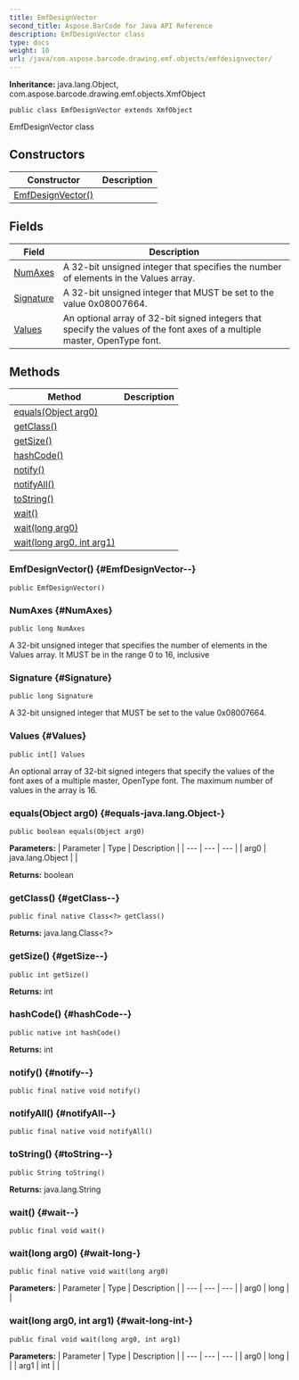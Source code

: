 ```yaml
---
title: EmfDesignVector
second_title: Aspose.BarCode for Java API Reference
description: EmfDesignVector class
type: docs
weight: 10
url: /java/com.aspose.barcode.drawing.emf.objects/emfdesignvector/
---
```

**Inheritance:**
java.lang.Object, com.aspose.barcode.drawing.emf.objects.XmfObject
```
public class EmfDesignVector extends XmfObject
```

EmfDesignVector class
## Constructors

| Constructor | Description |
| --- | --- |
| [EmfDesignVector()](#EmfDesignVector--) |  |
## Fields

| Field | Description |
| --- | --- |
| [NumAxes](#NumAxes) | A 32-bit unsigned integer that specifies the number of elements in the Values array. |
| [Signature](#Signature) | A 32-bit unsigned integer that MUST be set to the value 0x08007664. |
| [Values](#Values) | An optional array of 32-bit signed integers that specify the values of the font axes of a multiple master, OpenType font. |
## Methods

| Method | Description |
| --- | --- |
| [equals(Object arg0)](#equals-java.lang.Object-) |  |
| [getClass()](#getClass--) |  |
| [getSize()](#getSize--) |  |
| [hashCode()](#hashCode--) |  |
| [notify()](#notify--) |  |
| [notifyAll()](#notifyAll--) |  |
| [toString()](#toString--) |  |
| [wait()](#wait--) |  |
| [wait(long arg0)](#wait-long-) |  |
| [wait(long arg0, int arg1)](#wait-long-int-) |  |
### EmfDesignVector() {#EmfDesignVector--}
```
public EmfDesignVector()
```


### NumAxes {#NumAxes}
```
public long NumAxes
```


A 32-bit unsigned integer that specifies the number of elements in the Values array. It MUST be in the range 0 to 16, inclusive

### Signature {#Signature}
```
public long Signature
```


A 32-bit unsigned integer that MUST be set to the value 0x08007664.

### Values {#Values}
```
public int[] Values
```


An optional array of 32-bit signed integers that specify the values of the font axes of a multiple master, OpenType font. The maximum number of values in the array is 16.

### equals(Object arg0) {#equals-java.lang.Object-}
```
public boolean equals(Object arg0)
```




**Parameters:**
| Parameter | Type | Description |
| --- | --- | --- |
| arg0 | java.lang.Object |  |

**Returns:**
boolean
### getClass() {#getClass--}
```
public final native Class<?> getClass()
```




**Returns:**
java.lang.Class<?>
### getSize() {#getSize--}
```
public int getSize()
```




**Returns:**
int
### hashCode() {#hashCode--}
```
public native int hashCode()
```




**Returns:**
int
### notify() {#notify--}
```
public final native void notify()
```




### notifyAll() {#notifyAll--}
```
public final native void notifyAll()
```




### toString() {#toString--}
```
public String toString()
```




**Returns:**
java.lang.String
### wait() {#wait--}
```
public final void wait()
```




### wait(long arg0) {#wait-long-}
```
public final native void wait(long arg0)
```




**Parameters:**
| Parameter | Type | Description |
| --- | --- | --- |
| arg0 | long |  |

### wait(long arg0, int arg1) {#wait-long-int-}
```
public final void wait(long arg0, int arg1)
```




**Parameters:**
| Parameter | Type | Description |
| --- | --- | --- |
| arg0 | long |  |
| arg1 | int |  |

